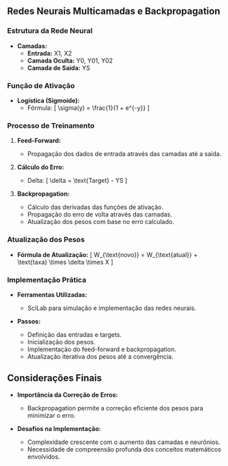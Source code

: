 ## Redes Neurais Multicamadas e Backpropagation

### Estrutura da Rede Neural

- **Camadas:**
  - **Entrada:** X1, X2
  - **Camada Oculta:** Y0, Y01, Y02
  - **Camada de Saída:** YS

### Função de Ativação

- **Logística (Sigmoide):**
  - Fórmula: \[ \sigma(y) = \frac{1}{1 + e^{-y}} \]

### Processo de Treinamento

1. **Feed-Forward:**
   - Propagação dos dados de entrada através das camadas até a saída.
   
2. **Cálculo do Erro:**
   - Delta: \[ \delta = \text{Target} - YS \]
   
3. **Backpropagation:**
   - Cálculo das derivadas das funções de ativação.
   - Propagação do erro de volta através das camadas.
   - Atualização dos pesos com base no erro calculado.

### Atualização dos Pesos

- **Fórmula de Atualização:**
  \[ W_{\text{novo}} = W_{\text{atual}} + \text{taxa} \times \delta \times X \]

### Implementação Prática

- **Ferramentas Utilizadas:**
  - SciLab para simulação e implementação das redes neurais.
  
- **Passos:**
  - Definição das entradas e targets.
  - Inicialização dos pesos.
  - Implementação do feed-forward e backpropagation.
  - Atualização iterativa dos pesos até a convergência.

## Considerações Finais

- **Importância da Correção de Erros:**
  - Backpropagation permite a correção eficiente dos pesos para minimizar o erro.
  
- **Desafios na Implementação:**
  - Complexidade crescente com o aumento das camadas e neurônios.
  - Necessidade de compreensão profunda dos conceitos matemáticos envolvidos.
